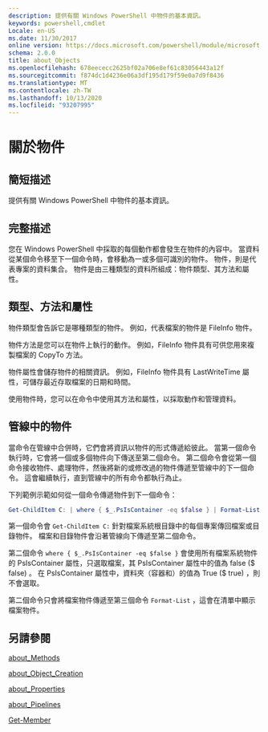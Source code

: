 ```yaml
---
description: 提供有關 Windows PowerShell 中物件的基本資訊。
keywords: powershell,cmdlet
Locale: en-US
ms.date: 11/30/2017
online version: https://docs.microsoft.com/powershell/module/microsoft.powershell.core/about/about_objects?view=powershell-5.1&WT.mc_id=ps-gethelp
schema: 2.0.0
title: about_Objects
ms.openlocfilehash: 678eececc2625bf02a706e8ef61c83056443a12f
ms.sourcegitcommit: f874dc1d4236e06a3df195d179f59e0a7d9f8436
ms.translationtype: MT
ms.contentlocale: zh-TW
ms.lasthandoff: 10/13/2020
ms.locfileid: "93207995"
---
```

# <a name="about-objects"></a>關於物件

## <a name="short-description"></a>簡短描述

提供有關 Windows PowerShell 中物件的基本資訊。

## <a name="long-description"></a>完整描述

您在 Windows PowerShell 中採取的每個動作都會發生在物件的內容中。 當資料從某個命令移至下一個命令時，會移動為一或多個可識別的物件。 物件，則是代表專案的資料集合。 物件是由三種類型的資料所組成：物件類型、其方法和屬性。

## <a name="types-methods-and-properties"></a>類型、方法和屬性

物件類型會告訴它是哪種類型的物件。 例如，代表檔案的物件是 FileInfo 物件。

物件方法是您可以在物件上執行的動作。
例如，FileInfo 物件具有可供您用來複製檔案的 CopyTo 方法。

物件屬性會儲存物件的相關資訊。 例如，FileInfo 物件具有 LastWriteTime 屬性，可儲存最近存取檔案的日期和時間。

使用物件時，您可以在命令中使用其方法和屬性，以採取動作和管理資料。

## <a name="objects-in-pipelines"></a>管線中的物件

當命令在管線中合併時，它們會將資訊以物件的形式傳遞給彼此。 當第一個命令執行時，它會將一個或多個物件向下傳送至第二個命令。 第二個命令會從第一個命令接收物件、處理物件，然後將新的或修改過的物件傳遞至管線中的下一個命令。
這會繼續執行，直到管線中的所有命令都執行為止。

下列範例示範如何從一個命令傳遞物件到下一個命令：

```powershell
Get-ChildItem C: | where { $_.PsIsContainer -eq $false } | Format-List
```

第一個命令會 `Get-ChildItem C:` 針對檔案系統根目錄中的每個專案傳回檔案或目錄物件。 檔案和目錄物件會沿著管線向下傳遞至第二個命令。

第二個命令 `where { $_.PsIsContainer -eq $false }` 會使用所有檔案系統物件的 PsIsContainer 屬性，只選取檔案，其 PsIsContainer 屬性中的值為 false (\$ false) 。 在 PsIsContainer 屬性中，資料夾（容器和）的值為 True (\$ true) ，則不會選取。

第二個命令只會將檔案物件傳遞至第三個命令 `Format-List` ，這會在清單中顯示檔案物件。

## <a name="see-also"></a>另請參閱

[about_Methods](about_Methods.md)

[about_Object_Creation](about_Object_Creation.md)

[about_Properties](about_Properties.md)

[about_Pipelines](about_Pipelines.md)

[Get-Member](xref:Microsoft.PowerShell.Utility.Get-Member)
